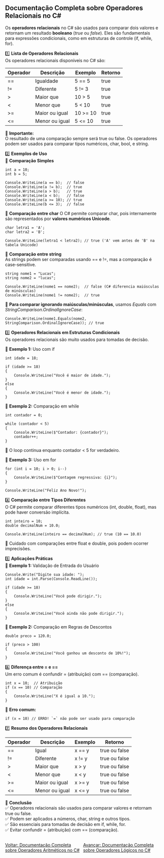## Documentação Completa sobre Operadores Relacionais no C#

Os **operadores relacionais** no C# são usados para comparar dois valores e retornam um resultado **booleano** (*true* ou *false*). Eles são fundamentais para expressões condicionais, como em estruturas de controle (if, while, for).

1️⃣ **Lista de Operadores Relacionais**<br />
Os operadores relacionais disponíveis no C# são:

| Operador   | Descrição          |Exemplo    | Retorno |
|------------|--------------------|-----------|---------|
| ==         | 	Igualdade	      | 5 == 5	  |true     |
| !=         | 	Diferente	      | 5 != 3	  |true     |
| >	         |  Maior que	      | 10 > 5	  |true     |
| <	         |  Menor que	      | 5 < 10	  |true     |
| >=         | 	Maior ou igual	  | 10 >= 10  |true     |
| <=         | 	Menor ou igual	  | 5 <= 10   |true     |

📌 **Importante:** <br />
O resultado de uma comparação sempre será true ou false.
Os operadores podem ser usados para comparar tipos numéricos, char, bool, e string.

2️⃣ **Exemplos de Uso**<br />
📌 **Comparação Simples**

```
int a = 10;
int b = 5;

Console.WriteLine(a == b);  // false
Console.WriteLine(a != b);  // true
Console.WriteLine(a > b);   // true
Console.WriteLine(a < b);   // false
Console.WriteLine(a >= 10); // true
Console.WriteLine(b <= 3);  // false

```

📌 **Comparação entre char**
O C# permite comparar char, pois internamente são representados por **valores numéricos Unicode**.<br />

```
char letra1 = 'A';
char letra2 = 'B';

Console.WriteLine(letra1 < letra2); // true ('A' vem antes de 'B' na tabela Unicode)

```

📌 **Comparação entre string**<br />
As strings podem ser comparadas usando == e !=, mas a comparação é case-sensitive.<br />

```
string nome1 = "Lucas";
string nome2 = "lucas";

Console.WriteLine(nome1 == nome2);  // false (C# diferencia maiúsculas de minúsculas)
Console.WriteLine(nome1 != nome2);  // true

```

📌 **Para comparar ignorando maiúsculas/minúsculas**, usamos *Equals* com *StringComparison.OrdinalIgnoreCase*:<br />
```
Console.WriteLine(nome1.Equals(nome2, StringComparison.OrdinalIgnoreCase)); // true

```

3️⃣ **Operadores Relacionais em Estruturas Condicionais**<br />
Os operadores relacionais são muito usados para tomadas de decisão.

📌 **Exemplo 1:** Uso com if

```
int idade = 18;

if (idade >= 18)
{
    Console.WriteLine("Você é maior de idade.");
}
else
{
    Console.WriteLine("Você é menor de idade.");
}

```

📌 **Exemplo 2:** Comparação em while

```
int contador = 0;

while (contador < 5)
{
    Console.WriteLine($"Contador: {contador}");
    contador++;
}

```
🔹 O loop continua enquanto contador < 5 for verdadeiro.<br />

📌 **Exemplo 3:** Uso em for <br/>

```
for (int i = 10; i > 0; i--)
{
    Console.WriteLine($"Contagem regressiva: {i}");
}

Console.WriteLine("Feliz Ano Novo!");

```

4️⃣ **Comparação entre Tipos Diferentes**<br />
O C# permite comparar diferentes tipos numéricos (int, double, float), mas pode haver conversão implícita.<br />

```
int inteiro = 10;
double decimalNum = 10.0;

Console.WriteLine(inteiro == decimalNum); // true (10 == 10.0)

```

📌 Cuidado com comparações entre float e double, pois podem ocorrer imprecisões.


5️⃣ **Aplicações Práticas** <br />
📌 **Exemplo 1:** Validação de Entrada do Usuário <br />

```
Console.Write("Digite sua idade: ");
int idade = int.Parse(Console.ReadLine());

if (idade >= 18)
{
    Console.WriteLine("Você pode dirigir.");
}
else
{
    Console.WriteLine("Você ainda não pode dirigir.");
}

```
📌 **Exemplo 2:** Comparação em Regras de Descontos<br />

```
double preco = 120.0;

if (preco > 100)
{
    Console.WriteLine("Você ganhou um desconto de 10%!");
}

```

6️⃣ **Diferença entre = e ==** <br />
Um erro comum é confundir = (atribuição) com == (comparação).<br />

```
int x = 10;  // Atribuição
if (x == 10) // Comparação
{
    Console.WriteLine("X é igual a 10.");
}

```
📌 **Erro comum:** <br />

```
if (x = 10) // ERRO! `=` não pode ser usado para comparação

```

7️⃣ **Resumo dos Operadores Relacionais** <br />

| Operador   | Descrição          | Exemplo    | Retorno      |
|------------|--------------------|------------|--------------|
|==          |Igual	              | x == y	   |true ou false |
|!=          |Diferente	          | x != y	   |true ou false |
|>	         |Maior que	          | x > y	   |true ou false |
|<	         |Menor que	          | x < y	   |true ou false |
|>=          |Maior ou igual	  | x >= y	   |true ou false |
|<=          |Menor ou igual	  | x <= y	   |true ou false |

📌 **Conclusão**<br />
✅ Operadores relacionais são usados para comparar valores e retornam true ou false.<br />
✅ Podem ser aplicados a números, char, string e outros tipos.<br />
✅ São essenciais para tomadas de decisão em if, while, for.<br />
✅ Evitar confundir = (atribuição) com == (comparação).<br />


<br/>
<div style="display: flex; justify-content: space-between;">  
   <a href="arithmetic-operator.md">Voltar: Documentação Completa sobre Operadores Aritméticos no C#</a><br />
   <a href="logic-operator.md">Avançar: Documentação Completa sobre Operadores Lógicos no C#</a>  
</div>






